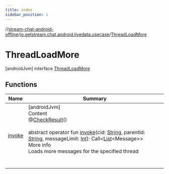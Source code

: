 ```yaml
---
title: index
sidebar_position: 1
---
```

//[stream-chat-android-offline](../../../index.md)/[io.getstream.chat.android.livedata.usecase](../index.md)/[ThreadLoadMore](index.md)



# ThreadLoadMore  
 [androidJvm] interface [ThreadLoadMore](index.md)   


## Functions  
  
|  Name |  Summary | 
|---|---|
| <a name="io.getstream.chat.android.livedata.usecase/ThreadLoadMore/invoke/#kotlin.String#kotlin.String#kotlin.Int/PointingToDeclaration/"></a>[invoke](invoke.md)| <a name="io.getstream.chat.android.livedata.usecase/ThreadLoadMore/invoke/#kotlin.String#kotlin.String#kotlin.Int/PointingToDeclaration/"></a>[androidJvm]  <br/>Content  <br/>@[CheckResult](https://developer.android.com/reference/kotlin/androidx/annotation/CheckResult.html)()  <br/>  <br/>abstract operator fun [invoke](invoke.md)(cid: [String](https://kotlinlang.org/api/latest/jvm/stdlib/kotlin/-string/index.html), parentId: [String](https://kotlinlang.org/api/latest/jvm/stdlib/kotlin/-string/index.html), messageLimit: [Int](https://kotlinlang.org/api/latest/jvm/stdlib/kotlin/-int/index.html)): Call&lt;[List](https://kotlinlang.org/api/latest/jvm/stdlib/kotlin.collections/-list/index.html)&lt;Message&gt;&gt;  <br/>More info  <br/>Loads more messages for the specified thread  <br/><br/><br/>|

